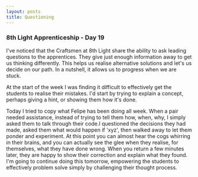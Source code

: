 ```yaml
---
layout: posts
title: Questioning
---
```

### 8th Light Apprenticeship - Day 19


I've noticed that the Craftsmen at 8th Light share the ability to ask leading questions to the apprentices. They give just enough information away to get us thinking differently. This helps us realise alternative solutions and let's us decide on our path. In a nutshell, it allows us to progress when we are stuck.

<!--break-->

At the start of the week I was finding it difficult to effectively get the students to realise their mistakes. I'd start by trying to explain a concept, perhaps giving a hint, or showing them how it's done.

Today I tried to copy what Felipe has been doing all week. When a pair needed assistance, instead of trying to tell them how, when, why, I simply asked them to talk through their code.I questioned the decisions they had made, asked them what would happen if 'xyz', then walked away to let them ponder and experiment. At this point you can almost hear the cogs whirring in their brains, and you can actually see the glee when they realise, for themselves, what they have done wrong. When you return a few minutes later, they are happy to show their correction and explain what they found. I'm going to continue doing this tomorrow, empowering the students to effectively problem solve simply by challenging their thought process.




